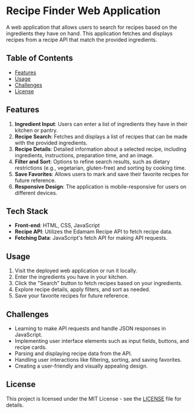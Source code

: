 # Recipe Finder Web Application

A web application that allows users to search for recipes based on the ingredients they have on hand. This application fetches and displays recipes from a recipe API that match the provided ingredients.

## Table of Contents

- [Features](#features)
- [Usage](#usage)
- [Challenges](#challenges)
- [License](#license)

## Features

1. **Ingredient Input**: Users can enter a list of ingredients they have in their kitchen or pantry.
2. **Recipe Search**: Fetches and displays a list of recipes that can be made with the provided ingredients.
3. **Recipe Details**: Detailed information about a selected recipe, including ingredients, instructions, preparation time, and an image.
4. **Filter and Sort**: Options to refine search results, such as dietary restrictions (e.g., vegetarian, gluten-free) and sorting by cooking time.
5. **Save Favorites**: Allows users to mark and save their favorite recipes for future reference.
6. **Responsive Design**: The application is mobile-responsive for users on different devices.

## Tech Stack

- **Front-end**: HTML, CSS, JavaScript
- **Recipe API**: Utilizes the Edamam Recipe API to fetch recipe data.
- **Fetching Data**: JavaScript's fetch API for making API requests.

## Usage

1. Visit the deployed web application or run it locally.
2. Enter the ingredients you have in your kitchen.
3. Click the "Search" button to fetch recipes based on your ingredients.
4. Explore recipe details, apply filters, and sort as needed.
5. Save your favorite recipes for future reference.

## Challenges

- Learning to make API requests and handle JSON responses in JavaScript.
- Implementing user interface elements such as input fields, buttons, and recipe cards.
- Parsing and displaying recipe data from the API.
- Handling user interactions like filtering, sorting, and saving favorites.
- Creating a user-friendly and visually appealing design.


## License

This project is licensed under the MIT License - see the [LICENSE](LICENSE) file for details.
